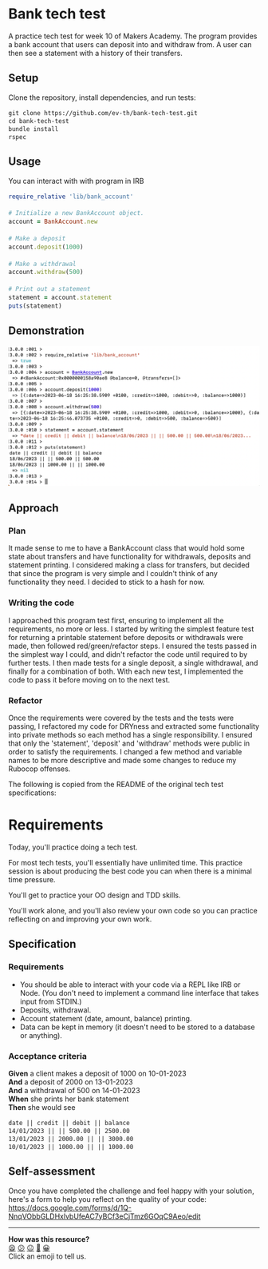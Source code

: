# Bank tech test

A practice tech test for week 10 of Makers Academy. The program provides a bank account that users can deposit into and withdraw from. A user can then see a statement with a history of their transfers.

## Setup

Clone the repository, install dependencies, and run tests:
```shell
git clone https://github.com/ev-th/bank-tech-test.git
cd bank-tech-test
bundle install
rspec
```

## Usage

You can interact with with program in IRB
```ruby
require_relative 'lib/bank_account'

# Initialize a new BankAccount object.
account = BankAccount.new

# Make a deposit
account.deposit(1000)

# Make a withdrawal
account.withdraw(500)

# Print out a statement
statement = account.statement
puts(statement)
```

## Demonstration
![repl demonstration](./demo.png)

## Approach
### Plan
It made sense to me to have a BankAccount class that would hold some state about transfers and have functionality for withdrawals, deposits and statement printing. I considered making a class for transfers, but decided that since the program is very simple and I couldn't think of any functionality they need. I decided to stick to a hash for now.

### Writing the code
I approached this program test first, ensuring to implement all the requirements, no more or less. I started by writing the simplest feature test for returning a printable statement before deposits or withdrawals were made, then followed red/green/refactor steps. I ensured the tests passed in the simplest way I could, and didn't refactor the code until required to by further tests. I then made tests for a single deposit, a single withdrawal, and finally for a combination of both. With each new test, I implemented the code to pass it before moving on to the next test.

### Refactor
Once the requirements were covered by the tests and the tests were passing, I refactored my code for DRYness and extracted some functionality into private methods so each method has a single responsibility. I ensured that only the 'statement', 'deposit' and 'withdraw' methods were public in order to satisfy the requirements. I changed a few method and variable names to be more descriptive and made some changes to reduce my Rubocop offenses.

The following is copied from the README of the original tech test specifications:

# Requirements 

Today, you'll practice doing a tech test.

For most tech tests, you'll essentially have unlimited time.  This practice session is about producing the best code you can when there is a minimal time pressure.

You'll get to practice your OO design and TDD skills.

You'll work alone, and you'll also review your own code so you can practice reflecting on and improving your own work.

## Specification

### Requirements

* You should be able to interact with your code via a REPL like IRB or Node.  (You don't need to implement a command line interface that takes input from STDIN.)
* Deposits, withdrawal.
* Account statement (date, amount, balance) printing.
* Data can be kept in memory (it doesn't need to be stored to a database or anything).

### Acceptance criteria

**Given** a client makes a deposit of 1000 on 10-01-2023  
**And** a deposit of 2000 on 13-01-2023  
**And** a withdrawal of 500 on 14-01-2023  
**When** she prints her bank statement  
**Then** she would see

```
date || credit || debit || balance
14/01/2023 || || 500.00 || 2500.00
13/01/2023 || 2000.00 || || 3000.00
10/01/2023 || 1000.00 || || 1000.00
```

## Self-assessment

Once you have completed the challenge and feel happy with your solution, here's a form to help you reflect on the quality of your code: https://docs.google.com/forms/d/1Q-NnqVObbGLDHxlvbUfeAC7yBCf3eCjTmz6GOqC9Aeo/edit

<!-- BEGIN GENERATED SECTION DO NOT EDIT -->

---

**How was this resource?**  
[😫](https://airtable.com/shrUJ3t7KLMqVRFKR?prefill_Repository=makersacademy/course&prefill_File=individual_challenges/bank_tech_test.md&prefill_Sentiment=😫) [😕](https://airtable.com/shrUJ3t7KLMqVRFKR?prefill_Repository=makersacademy/course&prefill_File=individual_challenges/bank_tech_test.md&prefill_Sentiment=😕) [😐](https://airtable.com/shrUJ3t7KLMqVRFKR?prefill_Repository=makersacademy/course&prefill_File=individual_challenges/bank_tech_test.md&prefill_Sentiment=😐) [🙂](https://airtable.com/shrUJ3t7KLMqVRFKR?prefill_Repository=makersacademy/course&prefill_File=individual_challenges/bank_tech_test.md&prefill_Sentiment=🙂) [😀](https://airtable.com/shrUJ3t7KLMqVRFKR?prefill_Repository=makersacademy/course&prefill_File=individual_challenges/bank_tech_test.md&prefill_Sentiment=😀)  
Click an emoji to tell us.

<!-- END GENERATED SECTION DO NOT EDIT -->